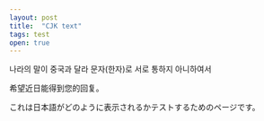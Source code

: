```yaml
---
layout: post
title:  "CJK text"
tags: test
open: true
---
```


나라의 말이 중국과 달라 문자(한자)로 서로 통하지 아니하여서

希望近日能得到您的回复。

これは日本語がどのように表示されるかテストするためのページです。
